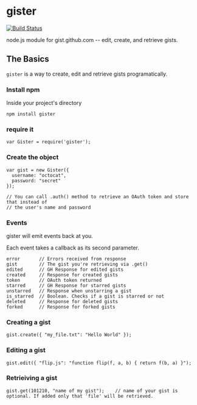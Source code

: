 # gister

[![Build Status](https://secure.travis-ci.org/goatslacker/gister.png)](http://travis-ci.org/goatslacker/gister)

node.js module for gist.github.com -- edit, create, and retrieve gists.

## The Basics

`gister` is a way to create, edit and retrieve gists programatically.

### Install npm

Inside your project's directory

    npm install gister

### require it

    var Gister = require('gister');

### Create the object

    var gist = new Gister({
      username: "octocat",
      password: "secret"
    });

    // You can call .auth() method to retrieve an OAuth token and store that instead of
    // the user's name and password

### Events

gister will emit events back at you.

Each event takes a callback as its second parameter.

    error       // Errors received from response
    gist        // The gist you're retrieving via .get()
    edited      // GH Response for edited gists
    created     // Response for created gists
    token       // OAuth token returned
    starred     // GH Response for starred gists
    unstarred   // Response when unstarring a gist
    is_starred  // Boolean. Checks if a gist is starred or not
    deleted     // Response for deleted gists
    forked      // Response for forked gists

### Creating a gist

    gist.create({ "my_file.txt": "Hello World" });

### Editing a gist

    gist.edit({ "flip.js": "function flip(f, a, b) { return f(b, a) }");

### Retrieiving a gist

    gist.get(101210, "name of my gist");    // name of your gist is optional. If added only that 'file' will be retrieved.
